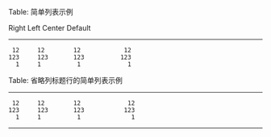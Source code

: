 <!-- simple table -->

Table: 简单列表示例

  Right     Left     Center     Default
-------     ------ ----------   -------
     12     12        12            12
    123     123       123          123
      1     1          1             1

Table: 省略列标题行的简单列表示例

-------     ------ ----------   -------
     12     12        12             12
    123     123       123           123
      1     1          1              1
-------     ------ ----------   -------